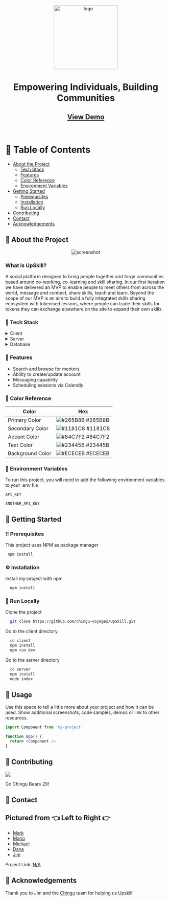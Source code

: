 <!--
Hey, thanks for using the awesome-readme-template template.  
If you have any enhancements, then fork this project and create a pull request 
or just open an issue with the label "enhancement".

Don't forget to give this project a star for additional support ;)
Maybe you can mention me or this repo in the acknowledgements too
-->

<!--
This README is a slimmed down version of the original one.
Removed sections:
- Screenshots
- Running Test
- Deployment
- FAQ
-->

<div align="center">
  <img src="https://user-images.githubusercontent.com/64617718/217233022-dd6c8c67-25cc-4949-88ce-806647c19c08.png" alt="logo" width="200" height="auto" />
  <h1>Empowering Individuals, Building Communities</h1>
  
   
<h2>
    <a href="https://upskill-client.onrender.com/">View Demo</a>
  </h2>
</div>

<br />

<!-- Table of Contents -->
# :notebook_with_decorative_cover: Table of Contents

- [About the Project](#star2-about-the-project)
  * [Tech Stack](#space_invader-tech-stack)
  * [Features](#dart-features)
  * [Color Reference](#art-color-reference)
  * [Environment Variables](#key-environment-variables)
- [Getting Started](#toolbox-getting-started)
  * [Prerequisites](#bangbang-prerequisites)
  * [Installation](#gear-installation)
  * [Run Locally](#running-run-locally)
- [Contributing](#wave-contributing)
- [Contact](#handshake-contact)
- [Acknowledgements](#gem-acknowledgements)
  

<!-- About the Project -->
## :star2: About the Project

<div align="center"> 
  <img src="https://user-images.githubusercontent.com/64617718/217234398-2e2671f8-41ee-452c-91f2-a6048a466938.png" alt="screenshot" />
</div>

### What is UpSkill? 
A social platform designed to bring people together and forge communities based around co-working, co-learning and skill sharing. In our first iteration we have delivered an MVP to enable people to meet others from across the world, message and connect, share skills, teach and learn. Beyond the scope of our MVP is an aim to build a fully integrated skills sharing ecosystem with tokenised lessons, where people can trade their skills for tokens they can exchange elsewhere on the site to expand their own skills. 

<!-- TechStack -->
### :space_invader: Tech Stack

<details>
  <summary>Client</summary>
  <ul>
    <li><a href="https://reactjs.org/">React.js</a></li>
    <li><a href="https://redux-toolkit.js.org">Redux Toolkit</a></li>
    <li><a href="https://reactrouter.com/en/main">React Router</a></li>
    <li><a href="https://tailwindcss.com/">TailwindCSS</a></li>
    <li><a href="https://axios-http.com/docs/intro">Axios</a></li>
    
    
  </ul>
</details>

<details>
  <summary>Server</summary>
  <ul>
    <li><a href="https://expressjs.com/">Express.js</a></li>
  </ul>
</details>

<details>
<summary>Database</summary>
  <ul>
    <li><a href="https://supabase.com/">Supabase</a></li>
    <li><a href="https://www.postgresql.org/">PostgreSQL</a></li>
  </ul>
</details>

<!-- Features -->
### :dart: Features

- Search and browse for mentors 
- Ability to create/update account
- Messaging capability
- Scheduling sessions via Calendly

<!-- Color Reference -->
### :art: Color Reference

| Color             | Hex                                                                |
| ----------------- | ------------------------------------------------------------------ |
| Primary Color | ![#265B8B](https://via.placeholder.com/10/265B8B?text=+) #265B8B |
| Secondary Color | ![#1181C8](https://via.placeholder.com/10/1181C8?text=+) #1181C8 |
| Accent Color | ![#84C7F2](https://via.placeholder.com/10/84C7F2?text=+) #84C7F2 |
| Text Color | ![#23445B](https://via.placeholder.com/10/23445B?text=+) #23445B |
| Background Color | ![#ECECEB](https://via.placeholder.com/10/ECECEB?text=+) #ECECEB |

<!-- Env Variables -->
### :key: Environment Variables

To run this project, you will need to add the following environment variables to your .env file

`API_KEY`

`ANOTHER_API_KEY`

<!-- Getting Started -->
## 	:toolbox: Getting Started

<!-- Prerequisites -->
### :bangbang: Prerequisites

This project uses NPM as package manager

```bash
 npm install
```

<!-- Installation -->
### :gear: Installation

Install my-project with npm

```bash
  npm install
```


<!-- Run Locally -->
### :running: Run Locally

Clone the project

```bash
  git clone https://github.com/chingu-voyages/UpSkill.git
```

Go to the client directory
```bash
  cd client
  npm install
  npm run dev
```

Go to the server directory
```bash
  cd server
  npm install
  node index
```

<!-- Usage -->
## :eyes: Usage

Use this space to tell a little more about your project and how it can be used. Show additional screenshots, code samples, demos or link to other resources.


```javascript
import Component from 'my-project'

function App() {
  return <Component />
}
```

<!-- Contributing -->
## :wave: Contributing

<a href="https://github.com/chingu-voyages/UpSkill/graphs/contributors">
  <img src="https://contrib.rocks/image?repo=chingu-voyages/UpSkill" />
</a>

Go Chingu Bears 29!

<!-- Contact -->
## :handshake: Contact

## Pictured from 👈 Left to Right 👉
- [Mark](https://github.com/marksist300)
- [Mario](https://github.com/manzcode) 
- [Michael](https://github.com/mikeyxx) 
- [Dana](https://github.com/Dnhem) 
- [Jim](https://github.com/jdmedlock)

Project Link: [N/A]([https://github.com/Louis3797/awesome-readme-template](https://www.chingu.io/))

<!-- Acknowledgments -->
## :gem: Acknowledgements

Thank you to Jim and the [Chingu](https://www.chingu.io/) team for helping us Upskill!

